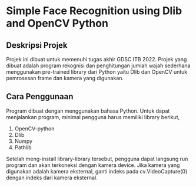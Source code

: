 # Simple Face Recognition using Dlib and OpenCV Python

## Deskripsi Projek
Projek ini dibuat untuk memenuhi tugas akhir GDSC ITB 2022. Projek yang dibuat adalah program rekognisi dan penghitungan jumlah wajah sederhana menggunakan pre-trained library dari Python yaitu Dlib dan OpenCV untuk pemrosesan frame dan kamera yang digunakan.

## Cara Penggunaan
Program dibuat dengan menggunakan bahasa Python. Untuk dapat menjalankan program, minimal pengguna harus memiliki library berikut,
1. OpenCV-python
2. Dlib
3. Numpy
4. Pathlib

Setelah meng-install library-library tersebut, pengguna dapat langsung run program dan akan terkoneksi dengan kamera device. Jika kamera yang digunakan adalah kamera eksternal, ganti indeks pada cv.VideoCapture(0) dengan indeks dari kamera eksternal.
